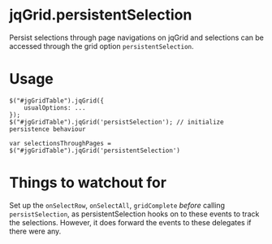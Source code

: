 # jqGrid.persistentSelection

Persist selections through page navigations on jqGrid and selections can be accessed through the grid option `persistentSelection`.

# Usage

	$("#jgGridTable").jqGrid({
		usualOptions: ...	
	});
	$("#jgGridTable").jqGrid('persistSelection'); // initialize persistence behaviour

	var selectionsThroughPages = $("#jgGridTable").jqGrid('persistentSelection')	

# Things to watchout for

Set up the `onSelectRow`, `onSelectAll`, `gridComplete` *before* calling `persistSelection`, as persistentSelection hooks on to these events to track the selections. However, it does forward the events to these delegates if there were any.